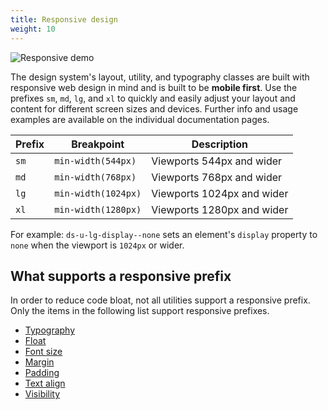 ```yaml
---
title: Responsive design
weight: 10
---
```


![Responsive demo]({{root}}/public/images/responsive-demo.gif)

The design system's layout, utility, and typography classes are built with responsive web design in mind and is built to be **mobile first**. Use the prefixes `sm`, `md`, `lg`, and `xl` to quickly and easily adjust your layout and content for different screen sizes and devices. Further info and usage examples are available on the individual documentation pages.

| Prefix | Breakpoint | Description |
| ------ | ---------- | ----------- |
| `sm` | `min-width(544px)` | Viewports 544px and wider |
| `md` | `min-width(768px)` | Viewports 768px and wider |
| `lg` | `min-width(1024px)` | Viewports 1024px and wider |
| `xl` | `min-width(1280px)` | Viewports 1280px and wider |

For example: `ds-u-lg-display--none` sets an element's `display` property to `none` when the viewport is `1024px` or wider.

## What supports a responsive prefix

In order to reduce code bloat, not all utilities support a responsive prefix. Only the items in the following list support responsive prefixes.

- [Typography]({{root}}/base/typography#responsive)
- [Float]({{root}}/utilities/float#responsive)
- [Font size]({{root}}/utilities/font-size#responsive)
- [Margin]({{root}}/utilities/margin#responsive)
- [Padding]({{root}}/utilities/padding#responsive)
- [Text align]({{root}}/utilities/text-align#responsive)
- [Visibility]({{root}}/utilities/visibility#responsive)
